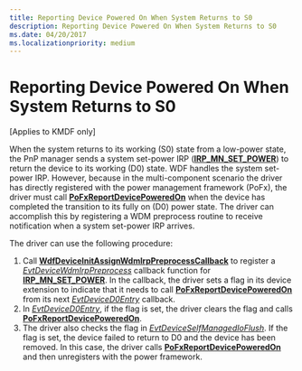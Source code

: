 ```yaml
---
title: Reporting Device Powered On When System Returns to S0
description: Reporting Device Powered On When System Returns to S0
ms.date: 04/20/2017
ms.localizationpriority: medium
---
```


# Reporting Device Powered On When System Returns to S0


\[Applies to KMDF only\]

When the system returns to its working (S0) state from a low-power state, the PnP manager sends a system set-power IRP ([**IRP\_MN\_SET\_POWER**](../kernel/irp-mn-set-power.md)) to return the device to its working (D0) state. WDF handles the system set-power IRP. However, because in the multi-component scenario the driver has directly registered with the power management framework (PoFx), the driver must call [**PoFxReportDevicePoweredOn**](/windows-hardware/drivers/ddi/wdm/nf-wdm-pofxreportdevicepoweredon) when the device has completed the transition to its fully on (D0) power state. The driver can accomplish this by registering a WDM preprocess routine to receive notification when a system set-power IRP arrives.

The driver can use the following procedure:

1.  Call [**WdfDeviceInitAssignWdmIrpPreprocessCallback**](/windows-hardware/drivers/ddi/wdfdevice/nf-wdfdevice-wdfdeviceinitassignwdmirppreprocesscallback) to register a [*EvtDeviceWdmIrpPreprocess*](/windows-hardware/drivers/ddi/wdfdevice/nc-wdfdevice-evt_wdfdevice_wdm_irp_preprocess) callback function for [**IRP\_MN\_SET\_POWER**](../kernel/irp-mn-set-power.md). In the callback, the driver sets a flag in its device extension to indicate that it needs to call [**PoFxReportDevicePoweredOn**](/windows-hardware/drivers/ddi/wdm/nf-wdm-pofxreportdevicepoweredon) from its next [*EvtDeviceD0Entry*](/windows-hardware/drivers/ddi/wdfdevice/nc-wdfdevice-evt_wdf_device_d0_entry) callback.
2.  In [*EvtDeviceD0Entry*](/windows-hardware/drivers/ddi/wdfdevice/nc-wdfdevice-evt_wdf_device_d0_entry), if the flag is set, the driver clears the flag and calls [**PoFxReportDevicePoweredOn**](/windows-hardware/drivers/ddi/wdm/nf-wdm-pofxreportdevicepoweredon).
3.  The driver also checks the flag in [*EvtDeviceSelfManagedIoFlush*](/windows-hardware/drivers/ddi/wdfdevice/nc-wdfdevice-evt_wdf_device_self_managed_io_flush). If the flag is set, the device failed to return to D0 and the device has been removed. In this case, the driver calls [**PoFxReportDevicePoweredOn**](/windows-hardware/drivers/ddi/wdm/nf-wdm-pofxreportdevicepoweredon) and then unregisters with the power framework.

 

